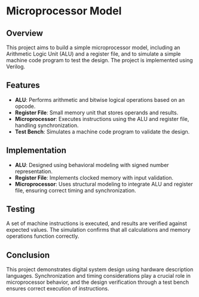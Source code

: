 # Microprocessor Model

## Overview
This project aims to build a simple microprocessor model, including an Arithmetic Logic Unit (ALU) and a register file, and to simulate a simple machine code program to test the design. The project is implemented using Verilog.

## Features
- **ALU**: Performs arithmetic and bitwise logical operations based on an opcode.
- **Register File**: Small memory unit that stores operands and results.
- **Microprocessor**: Executes instructions using the ALU and register file, handling synchronization.
- **Test Bench**: Simulates a machine code program to validate the design.

## Implementation
- **ALU**: Designed using behavioral modeling with signed number representation.
- **Register File**: Implements clocked memory with input validation.
- **Microprocessor**: Uses structural modeling to integrate ALU and register file, ensuring correct timing and synchronization.

## Testing
A set of machine instructions is executed, and results are verified against expected values. The simulation confirms that all calculations and memory operations function correctly.

## Conclusion
This project demonstrates digital system design using hardware description languages. Synchronization and timing considerations play a crucial role in microprocessor behavior, and the design verification through a test bench ensures correct execution of instructions.
